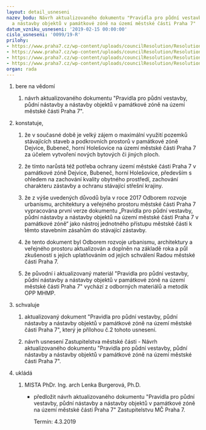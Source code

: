 ```yaml
---
layout: detail_usneseni
nazev_bodu: Návrh aktualizovaného dokumentu "Pravidla pro půdní vestavby, půdní nástavby
  a nástavby objektů v památkové zóně na území městské části Praha 7"
datum_vzniku_usneseni: '2019-02-15 00:00:00'
cislo_usneseni: '0099/19-R'
prilohy:
- https://www.praha7.cz/wp-content/uploads/councilResolution/Resolutions/30634/export/c1duvodova_zprava_nastavby~431162.doc
- https://www.praha7.cz/wp-content/uploads/councilResolution/Resolutions/30634/export/2019_02_13_pravidla_nastavby_a5~431161.pdf
- https://www.praha7.cz/wp-content/uploads/councilResolution/Resolutions/30634/export/revize_pravidla_nastavby~431244.pdf
- https://www.praha7.cz/wp-content/uploads/councilResolution/Resolutions/30634/export/export~431372.pdf
organ: rada
---
```

<ol id="urzList" class="urzList_view"><li class="urzClass1" id=""><span name="1">bere na vědomí</span><ol class="urzOlClass" id=""><li class="urzClass2" id="" style="text-align: left;"><span><p>návrh&nbsp;aktualizovaného dokumentu "Pravidla pro půdní vestavby, půdní nástavby a nástavby objektů v památkové zóně na území městské části Praha 7".<br></p></span></li></ol></li><li class="urzClass1" id=""><span name="50">konstatuje,</span><ol class="urzOlClass" id=""><li class="urzClass2" id="" style="text-align: left;"><span><p>že v současné době je velký zájem o maximální využití pozemků stávajících staveb a podkrovních prostorů v památkové zóně Dejvice, Bubeneč, horní Holešovice na území městské části Praha 7 za účelem vytvoření nových bytových či jiných ploch.</p></span></li><li class="urzClass2" id="" style="text-align: left;"><span><p>že tímto narůstá též potřeba ochrany území městské části Praha 7 v památkové zóně Dejvice, Bubeneč, horní Holešovice, především s ohledem na zachování kvality obytného prostředí, zachování charakteru zástavby a ochranu stávající střešní krajiny.</p></span></li><li class="urzClass2" id="" style="text-align: left;"><span><p>že z výše uvedených důvodů byla v roce 2017 Odborem rozvoje urbanismu, architektury a veřejného prostoru městské části Praha 7 vypracována první verze dokumentu „Pravidla pro půdní vestavby, půdní nástavby a nástavby objektů na území městské části Praha 7 v památkové zóně“ jako nástroj jednotného přístupu městské části k těmto stavebním zásahům do stávající zástavby.</p></span></li><li class="urzClass2" id="" style="text-align: left;"><span><p>že tento dokument byl Odborem rozvoje urbanismu, architektury a veřejného prostoru aktualizován a doplněn na základě roka a půl zkušeností s jejich uplatňováním od jejich schválení Radou městské části Praha 7.</p></span></li><li class="urzClass2" id="" style="text-align: left;"><span><p>že původní i aktualizovaný materiál "Pravidla pro půdní vestavby, půdní nástavby a nástavby objektů v památkové zóně na území městské části Praha 7" vychází z odborných materiálů a metodik OPP MHMP.</p></span></li></ol></li><li class="urzClass1" id=""><span name="24">schvaluje</span><ol class="urzOlClass" id=""><li class="urzClass2" id="" style="text-align: left;"><span><p>aktualizovaný dokument "Pravidla pro půdní vestavby, půdní nástavby a nástavby objektů v památkové zóně na území městské části Praha 7", který je přílohou č.2 tohoto usnesení.</p></span></li><li class="urzClass2" id="" style="text-align: left;"><span><p>návrh usnesení Zastupitelstva městské části - Návrh aktualizovaného dokumentu "Pravidla pro půdní vestavby, půdní nástavby a nástavby objektů v památkové zóně na území městské části Praha 7".</p></span></li></ol></li><li class="urzClass1" id="urzUkoly"><span name="1">ukládá</span><ol class="urzOlClass"><li class="urzClass2"><span><p>MISTA PhDr. Ing. arch Lenka Burgerová, Ph.D.</p></span><ul class="urzUlClass"><li class="urzClass3"><span><p>předložit návrh aktualizovaného dokumentu "Pravidla pro půdní vestavby, půdní nástavby a nástavby objektů v památkové zóně na území městské části Praha 7" Zastupitelstvu MČ Praha 7.</p></span><span class="urzUkolTermin">  Termín:&nbsp;4.3.2019</span></li></ul></li></ol></li></ol>